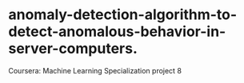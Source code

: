 # anomaly-detection-algorithm-to-detect-anomalous-behavior-in-server-computers.
Coursera: Machine Learning Specialization project 8
